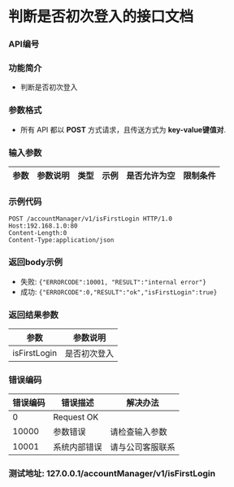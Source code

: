 判断是否初次登入的接口文档
=================================

### API编号

### 功能简介
* 判断是否初次登入

### 参数格式

* 所有 API 都以 **POST** 方式请求，且传送方式为 **key-value键值对**.

### 输入参数


 参数           |参数说明                 |  类型       |   示例         |是否允许为空|  限制条件
----------------|-------------------------|-------------|----------------|------------|---------------------


### 示例代码

    POST /accountManager/v1/isFirstLogin HTTP/1.0
    Host:192.168.1.0:80
    Content-Length:0
    Content-Type:application/json


### 返回body示例

* 失败: `{"ERRORCODE":10001, "RESULT":"internal error"}`
* 成功: `{"ERRORCODE":0,"RESULT":"ok","isFirstLogin":true}`


### 返回结果参数

参数            | 参数说明
----------------|-------------------------------
isFirstLogin    | 是否初次登入


### 错误编码

错误编码    | 错误描述                  | 解决办法
------------|---------------------------|------------------
0           | Request OK                |
10000       | 参数错误                  | 请检查输入参数
10001       | 系统内部错误              | 请与公司客服联系

### 测试地址: 127.0.0.1/accountManager/v1/isFirstLogin

